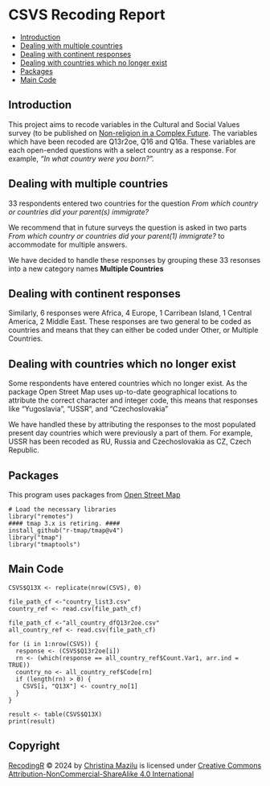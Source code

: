 CSVS Recoding Report
================

- [Introduction](#introduction)
- [Dealing with multiple countries](#dealing-with-multiple-countries)
- [Dealing with continent responses](#dealing-with-continent-responses)
- [Dealing with countries which no longer
  exist](#dealing-with-countries-which-no-longer-exist)
- [Packages](#packages)
- [Main Code](#main-code)

## Introduction

This project aims to recode variables in the Cultural and Social Values
survey (to be published on [Non-religion in a Complex Future](https://nonreligionproject.ca/). The variables which have been recoded are Q13r2oe, Q16 and Q16a.
These variables are each open-ended questions with a select country as a
response. For example, *“In what country were you born?”.*

## Dealing with multiple countries

33 respondents entered two countries for the question *From which
country or countries did your parent(s) immigrate?*

We recommend that in future surveys the question is asked in two parts
*From which country or countries did your parent(1) immigrate?* to
accommodate for multiple answers.

We have decided to handle these responses by grouping these 33 resonses
into a new category names **Multiple Countries**

## Dealing with continent responses

Similarly, 6 responses were Africa, 4 Europe, 1 Carribean Island, 1
Central America, 2 Middle East. These responses are two general to be
coded as countries and means that they can either be coded under Other,
or Multiple Countries.

## Dealing with countries which no longer exist

Some respondents have entered countries which no longer exist. As the
package Open Street Map uses up-to-date geographical locations to
attribute the correct character and integer code, this means that
responses like “Yugoslavia”, “USSR”, and “Czechoslovakia”

We have handled these by attributing the responses to the most populated
present day countries which were previously a part of them. For example,
USSR has been recoded as RU, Russia and Czechoslovakia as CZ, Czech
Republic.

## Packages

This program uses packages from [Open Street
Map](https://www.openstreetmap.org/#map=3/38.22/20.48)

``` recode_dataframe
# Load the necessary libraries
library("remotes")
#### tmap 3.x is retiring. ####
install_github("r-tmap/tmap@v4")
library("tmap")
library("tmaptools")
```

## Main Code

``` main_recode
CSVS$Q13X <- replicate(nrow(CSVS), 0)

file_path_cf <-"country_list3.csv"
country_ref <- read.csv(file_path_cf)

file_path_cf <-"all_country_dfQ13r2oe.csv"
all_country_ref <- read.csv(file_path_cf)

for (i in 1:nrow(CSVS)) {
  response <- (CSVS$Q13r2oe[i])
  rn <- (which(response == all_country_ref$Count.Var1, arr.ind = TRUE))
  country_no <- all_country_ref$Code[rn]
  if (length(rn) > 0) {
    CSVS[i, "Q13X"] <- country_no[1]
  }
}

result <- table(CSVS$Q13X)
print(result)
```

## Copyright
[RecodingR](https://github.com/ctmazilu/RecodingR.git) © 2024 by [Christina Mazilu](https://github.com/ctmazilu) is licensed under [Creative Commons Attribution-NonCommercial-ShareAlike 4.0 International](https://creativecommons.org/licenses/by-nc-sa/4.0/) 
